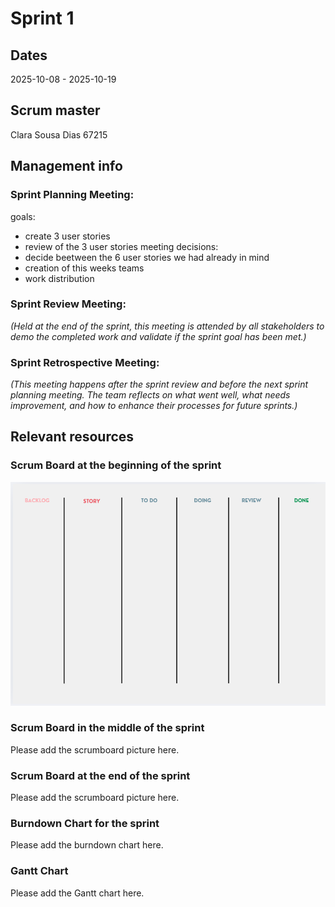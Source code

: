 # Sprint 1

## Dates

2025-10-08 - 2025-10-19

## Scrum master

 Clara Sousa Dias 67215

## Management info
### Sprint Planning Meeting: 
goals:
- create 3 user stories
- review of the 3 user stories
meeting decisions: 
- decide beetween the 6 user stories we had already in mind
- creation of this weeks teams 
- work distribution


### Sprint Review Meeting: 
*(Held at the end of the sprint, this meeting is attended by all stakeholders to demo the completed work and validate if the sprint goal has been met.)*

### Sprint Retrospective Meeting: 
*(This meeting happens after the sprint review and before the next sprint planning meeting. The team reflects on what went well, what needs improvement, and how to enhance their processes for future sprints.)*

## Relevant resources

### Scrum Board at the beginning of the sprint

![alt text](image.png)

### Scrum Board in the middle of the sprint

Please add the scrumboard picture here.

### Scrum Board at the end of the sprint

Please add the scrumboard picture here.

### Burndown Chart for the sprint

Please add the burndown chart here.

### Gantt Chart

Please add the Gantt chart here.
